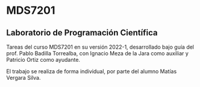 # MDS7201
Laboratorio de Programación Científica
---

Tareas del curso MDS7201 en su versión 2022-1, desarrollado bajo guía del prof. Pablo Badilla Torrealba, con Ignacio Meza de la Jara como auxiliar y Patricio Ortiz como ayudante. 

El trabajo se realiza de forma individual, por parte del alumno Matías Vergara Silva.
